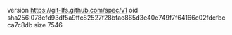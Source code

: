 version https://git-lfs.github.com/spec/v1
oid sha256:078efd93df5a9ffc82527f28bfae865d3e40e749f7f64166c02fdcfbcca7c8db
size 7546
